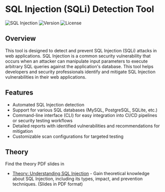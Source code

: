 # SQL Injection (SQLi) Detection Tool

![SQL Injection](https://img.shields.io/badge/SQL%20Injection-Detection-blue)
![Version](https://img.shields.io/badge/version-v1.0-orange)
![License](https://img.shields.io/badge/license-MIT-green)

## Overview

This tool is designed to detect and prevent SQL Injection (SQLi) attacks in web applications. SQL Injection is a common security vulnerability that occurs when an attacker can manipulate input parameters to execute arbitrary SQL queries against the application's database. This tool helps developers and security professionals identify and mitigate SQL Injection vulnerabilities in their web applications.

## Features

- Automated SQL Injection detection
- Support for various SQL databases (MySQL, PostgreSQL, SQLite, etc.)
- Command-line interface (CLI) for easy integration into CI/CD pipelines or security testing workflows
- Detailed reports with identified vulnerabilities and recommendations for mitigation
- Customizable scan configurations for targeted testing

## Theory
Find the theory PDF slides in 
- [Theory: Understanding SQL Injection](theory/SQL%20Injection%20Complete%20Guide.pdf) - Gain theoretical knowledge about SQL Injection, including its types, impact, and prevention techniques. (Slides in PDF format)
